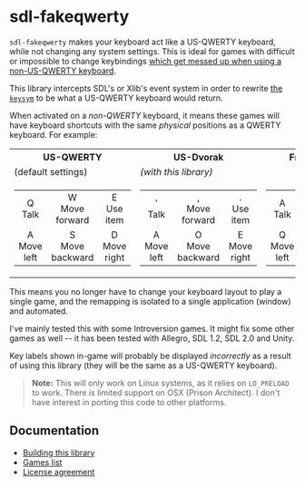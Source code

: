 # sdl-fakeqwerty

`sdl-fakeqwerty` makes your keyboard act like a US-QWERTY keyboard, while not
changing any system settings. This is ideal for games with difficult or
impossible to change keybindings
[which get messed up when using a non-US-QWERTY keyboard][background].

This library intercepts SDL's or Xlib's event system in order to rewrite
[the `keysym`][background] to be what a US-QWERTY keyboard would return.

When activated on a _non-QWERTY_ keyboard, it means these games will have
keyboard shortcuts with the same _physical_ positions as a QWERTY keyboard. For
example:

<table>
  <tbody>
    <tr>
      <th>US-QWERTY</th>
      <th>US-Dvorak</th>
      <th>French AZERTY</th>
    </tr>
    <tr>
      <td>(default settings)</td>
      <td colspan="2"><em>(with this library)</em></td>
    </tr>
    <tr>
      <td><table><tbody style="text-align: center">
        <tr>
          <td>Q<br>Talk</td>
          <td>W<br>Move forward</td>
          <td>E<br>Use item</td>
        </tr>
        <tr>
          <td>A<br>Move left</td>
          <td>S<br>Move backward</td>
          <td>D<br>Move right</td>
        </tr>
      </tbody></table></td>
      <td><table><tbody style="text-align: center">
        <tr>
          <td>'<br>Talk</td>
          <td>,<br>Move forward</td>
          <td>.<br>Use item</td>
        </tr>
        <tr>
          <td>A<br>Move left</td>
          <td>O<br>Move backward</td>
          <td>E<br>Move right</td>
        </tr>
      </tbody></table></td>
      <td><table><tbody style="text-align: center">
        <tr>
          <td>A<br>Talk</td>
          <td>Z<br>Move forward</td>
          <td>E<br>Use item</td>
        </tr>
        <tr>
          <td>Q<br>Move left</td>
          <td>S<br>Move backward</td>
          <td>D<br>Move right</td>
        </tr>
      </tbody></table></td>
    </tr>
  </tbody>
</table>

This means you no longer have to change your keyboard layout to play a single
game, and the remapping is isolated to a single application (window) and
automated.

I've mainly tested this with some Introversion games. It might fix some other
games as well -- it has been tested with Allegro, SDL 1.2, SDL 2.0 and Unity.

Key labels shown in-game will probably be displayed _incorrectly_ as a result
of using this library (they will be the same as a US-QWERTY keyboard).

> **Note:** This will only work on Linux systems, as it relies on `LD_PRELOAD` to work.  There is limited support on OSX (Prison Architect).  I don't have interest in porting this code to other platforms.

## Documentation

* [Building this library](./building.md)
* [Games list](./games/README.md)
* [License agreement](./COPYING.md)

[background]: ./background.md
